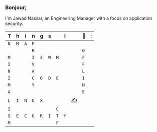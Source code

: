 ### Bonjour;

I'm Jawad Nassar, an Engineering Manager with a focus on application security. 


 

|T|h|i|n|g|s||I||💚|:|
| - | - | - | - | - | - | - | - | - | - | - |
|`N`|`M`|`A`|`P`| | | | | | |
| | | |`R`| | | | | |`O`| |
|`M`| | |`I`|`3`|`W`|`M`| | |`F`| |
|`I`| | |`V`| | | | | |`F`| |
|`N`| | |`A`| | | | | |`L`| |
|`I`| | |`C`|`O`|`D`|`E`| | |`I`| |
|`M`| | |`Y`| | | | | |`N`| |
|`A`| | | | | | | | |`E`| |
|`L`|`I`|`N`|`U`|`X`| | | |[✍️](https://yourblog.com)| | |
|`I`| | | | | |`C`| | | | |
|`S`|`E`|`C`|`U`|`R`|`I`|`T`|`Y`| | | |
|`M`| | | | | |`F`| | | | |



